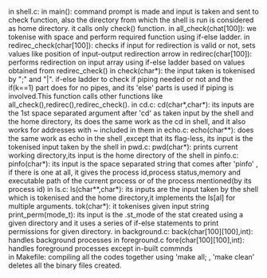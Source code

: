 in shell.c:
  in main():
   command prompt is made and input is taken and sent to check function, also the directory from which the shell is run is considered as home directory. it calls only check() function.
  in all_check(chat[100]):
        we tokenise with space and perform required function using if-else ladder.
  in redirec_check(char[100]):
        checks if input for redirection is valid or not, sets values like position of input-output redirection arrow
  in redirec(char[100]):
        performs redirection on input array using if-else ladder based on values obtained from redirec_check()
  in check(char*):
  		the input taken is tokenised by ";" and "|". if-else ladder to check if piping needed or not and the if(k==1) part does for no pipes, and its 'else' parts is used if piping is involved.This function calls other functions like all_check(),redirec(),redirec_check().
in cd.c:
	cd(char*,char*):
		its inputs are the 1st space separated argument after 'cd' as taken input by the shell and the home directory, its does the same work as the cd in shell, and it also works for addresses with ~ included in them
in echo.c:
	echo(char**):
		does the same work as echo in the shell ,except that its flag-less, its input is the tokenised input taken by the shell
in pwd.c:
	pwd(char*):
		prints current working directory,its input is the home directory of the shell
in pinfo.c:
	pinfo(char*):
 		its input is the space separated string that comes after 'pinfo' , if there is one at all, it gives the process id,process status,memory and executable path of the current process or of the process mentioned(by its process id)
in ls.c:
	ls(char**,char*):
	 	its inputs are the input taken by the shell which is tokenised and the home directory,it implements the ls[al] for multiple arguments.
	tok(char*):
		it tokenises given input string
	print_perm(mode_t):
		its input is the .st_mode of the stat created using a given directory and it uses a series of if-else statements to print permissions for given directory. 
in background.c:
        back(char[100][100],int):
              handles background processes
in foreground.c
       fore(char[100][100],int):
             handles foreground processes except in-built commnds        
in Makefile:
	compiling all the codes together using  'make all; , 'make clean' deletes all the binary files created.



